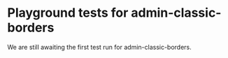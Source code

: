 # Playground tests for admin-classic-borders
We are still awaiting the first test run for admin-classic-borders.

